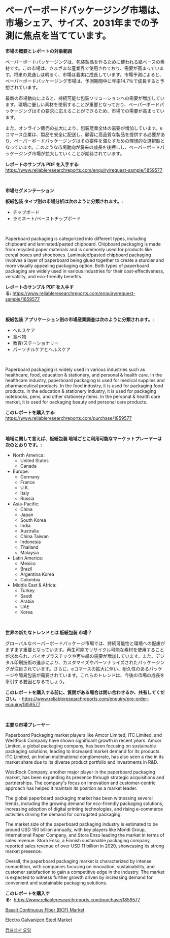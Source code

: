 <p><h1>ペーパーボードパッケージング市場は、市場シェア、サイズ、2031年までの予測に焦点を当てています。</h1></p><p><strong>市場の概要とレポートの対象範囲</strong></p>
<p><p>ペーパーボードパッケージングは、包装製品を作るために使われる紙ベースの素材です。この市場は、さまざまな産業界で使用されており、需要が高まっています。将来の見通しは明るく、市場は着実に成長しています。市場予測によると、ペーパーボードパッケージング市場は、予測期間中に年率14.7％で成長すると予想されています。</p><p>最新の市場動向によると、持続可能な包装ソリューションへの需要が増加しています。環境に優しい素材を使用することが重要となっており、ペーパーボードパッケージングはその要求に応えることができるため、市場での需要が高まっています。</p><p>また、オンライン販売の拡大により、包装産業全体の需要が増加しています。eコマース企業は、製品を安全に配送し、顧客に高品質な製品を提供する必要があり、ペーパーボードパッケージングはその要件を満たすための理想的な選択肢となっています。このような市場動向が将来の成長を後押しし、ペーパーボードパッケージング市場が拡大していくことが期待されています。</p></p>
<p><strong>レポートのサンプル PDF を入手する:</strong> <a href="https://www.reliableresearchreports.com/enquiry/request-sample/1859577">https://www.reliableresearchreports.com/enquiry/request-sample/1859577</a></p>
<p>&nbsp;</p>
<p><strong>市場セグメンテーション</strong></p>
<p><strong>板紙包装 タイプ別の市場分析は次のように分類されます。:</strong></p>
<p><ul><li>チップボード</li><li>ラミネート/ペーストチップボード</li></ul></p>
<p>&nbsp;</p>
<p><p>Paperboard packaging is categorized into different types, including chipboard and laminated/pasted chipboard. Chipboard packaging is made from recycled paper materials and is commonly used for products like cereal boxes and shoeboxes. Laminated/pasted chipboard packaging involves a layer of paperboard being glued together to create a sturdier and more visually appealing packaging option. Both types of paperboard packaging are widely used in various industries for their cost-effectiveness, versatility, and eco-friendly benefits.</p></p>
<p><strong>レポートのサンプル PDF を入手する:</strong>&nbsp;<a href="https://www.reliableresearchreports.com/enquiry/request-sample/1859577">https://www.reliableresearchreports.com/enquiry/request-sample/1859577</a></p>
<p>&nbsp;</p>
<p><strong> 板紙包装 アプリケーション別の市場産業調査は次のように分類されます。:</strong></p>
<p><ul><li>ヘルスケア</li><li>食べ物</li><li>教育/ステーショナリー</li><li>パーソナルケアとヘルスケア</li></ul></p>
<p>&nbsp;</p>
<p><p>Paperboard packaging is widely used in various industries such as healthcare, food, education & stationery, and personal & health care. In the healthcare industry, paperboard packaging is used for medical supplies and pharmaceutical products. In the food industry, it is used for packaging food products. In the education & stationery industry, it is used for packaging notebooks, pens, and other stationery items. In the personal & health care market, it is used for packaging beauty and personal care products.</p></p>
<p><strong>このレポートを購入する:</strong>&nbsp; <a href="https://www.reliableresearchreports.com/purchase/1859577">https://www.reliableresearchreports.com/purchase/1859577</a></p>
<p>&nbsp;</p>
<p><strong>地域に関して言えば、板紙包装 地域ごとに利用可能なマーケットプレーヤーは次のとおりです。:</strong></p>
<p><ul>
    <li>
        North America:
        <ul>
            <li>United States</li>
            <li>Canada</li>
        </ul>
    </li>
    <li>
        Europe:
        <ul>
            <li>Germany</li>
            <li>France</li>
            <li>U.K.</li>
            <li>Italy</li>
            <li>Russia</li>
        </ul>
    </li>
    <li>
        Asia-Pacific:
        <ul>
            <li>China</li>
            <li>Japan</li>
            <li>South Korea</li>
            <li>India</li>
            <li>Australia</li>
            <li>China Taiwan</li>
            <li>Indonesia</li>
            <li>Thailand</li>
            <li>Malaysia</li>
        </ul>
    </li>
    <li>
        Latin America:
        <ul>
            <li>Mexico</li>
            <li>Brazil</li>
            <li>Argentina Korea</li>
            <li>Colombia</li>
        </ul>
    </li>
    <li>
        Middle East & Africa:
        <ul>
            <li>Turkey</li>
            <li>Saudi</li>
            <li>Arabia</li>
            <li>UAE</li>
            <li>Korea</li>
        </ul>
    </li>
    </ul></p>
<p>&nbsp;</p>
<p><strong>世界の新たなトレンドとは 板紙包装 市場？</strong></p>
<p><p>グローバルなペーパーボードパッケージ市場では、持続可能性と環境への配慮がますます重要となっています。再生可能でリサイクル可能な素材を使用することが求められ、バイオプラスチックや再生紙の需要が増加しています。また、デジタル印刷技術の進歩により、カスタマイズやパーソナライズされたパッケージングが注目されています。さらに、eコマースの拡大に伴い、耐久性のあるパッケージや簡易包装が需要されています。これらのトレンドは、今後の市場の成長を牽引する要因となるでしょう。</p></p>
<p><strong>このレポートを購入する前に、質問がある場合は問い合わせるか、共有してください。</strong>- <a href="https://www.reliableresearchreports.com/enquiry/pre-order-enquiry/1859577">https://www.reliableresearchreports.com/enquiry/pre-order-enquiry/1859577</a></p>
<p>&nbsp;</p>
<p><strong>主要な市場プレーヤー</strong></p>
<p><p>Paperboard Packaging market players like Amcor Limited, ITC Limited, and WestRock Company have shown significant growth in recent years. Amcor Limited, a global packaging company, has been focusing on sustainable packaging solutions, leading to increased market demand for its products. ITC Limited, an Indian multinational conglomerate, has also seen a rise in its market share due to its diverse product portfolio and investments in R&D.</p><p>WestRock Company, another major player in the paperboard packaging market, has been expanding its presence through strategic acquisitions and partnerships. The company's focus on innovation and customer-centric approach has helped it maintain its position as a market leader.</p><p>The global paperboard packaging market has been witnessing several trends, including the growing demand for eco-friendly packaging solutions, increasing adoption of digital printing technologies, and rising e-commerce activities driving the demand for corrugated packaging.</p><p>The market size of the paperboard packaging industry is estimated to be around USD 150 billion annually, with key players like Mondi Group, International Paper Company, and Stora Enso leading the market in terms of sales revenue. Stora Enso, a Finnish sustainable packaging company, reported sales revenue of over USD 11 billion in 2020, showcasing its strong market presence.</p><p>Overall, the paperboard packaging market is characterized by intense competition, with companies focusing on innovation, sustainability, and customer satisfaction to gain a competitive edge in the industry. The market is expected to witness further growth driven by increasing demand for convenient and sustainable packaging solutions.</p></p>
<p><strong>このレポートを購入する:</strong>&nbsp;&nbsp;<a href="https://www.reliableresearchreports.com/purchase/1859577">https://www.reliableresearchreports.com/purchase/1859577</a></p>
<p><p><a href="https://picayune-night-cbd.notion.site/Basalt-Continuous-Fiber-BCF-Market-Size-Share-Trends-Analysis-Report-By-Application-Regional-O-ec9125313f7d471abc2f90ee362e5c9c">Basalt Continuous Fiber (BCF) Market</a></p><p><a href="https://github.com/Hazelklievgspy6vdcsmu106w/Market-Research-Report-List-1/blob/main/electro-galvanized-steel-market.md">Electro Galvanized Steel Market</a></p><p><a href="https://medium.com/@melodyfunk1988/%EC%95%95%EC%B6%95%EA%B8%B0-%EC%9C%A0%EC%B2%B4-%EC%8B%9C%EC%9E%A5-%EB%8F%99%ED%96%A5-2024%EB%85%84%EB%B6%80%ED%84%B0-2031%EB%85%84%EA%B9%8C%EC%A7%80-%EC%98%88%EC%B8%A1%EB%90%9C-%EC%8B%9C%EC%9E%A5-%EB%8F%99%ED%96%A5-%EB%B0%8F-%EC%84%B1%EC%9E%A5-fbfa45332f7f">컴프레서 오일</a></p></p>